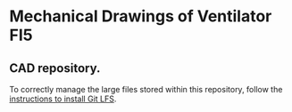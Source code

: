 Mechanical Drawings of Ventilator FI5
=====================================

## CAD repository.
To correctly manage the large files stored within this repository, follow the [instructions to install Git LFS][1].


[1]: https://help.github.com/en/articles/installing-git-large-file-storage